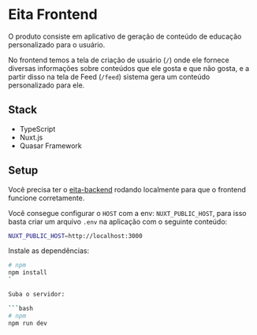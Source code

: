 # Eita Frontend

O produto consiste em aplicativo de geração de conteúdo de educação personalizado para o usuário.

No frontend temos a tela de criação de usuário (`/`) onde ele fornece diversas informações sobre conteúdos que ele gosta e que não gosta,
e a partir disso na tela de Feed (`/feed`) sistema gera um conteúdo personalizado para ele.

## Stack

- TypeScript
- Nuxt.js
- Quasar Framework

## Setup

Você precisa ter o [eita-backend](https://github.com/vitebo/eita-backend) rodando localmente para que o frontend funcione corretamente.

Você consegue configurar o `HOST` com a env: `NUXT_PUBLIC_HOST`, para isso basta criar um arquivo `.env` na aplicação com o seguinte conteúdo:

```bash
NUXT_PUBLIC_HOST=http://localhost:3000
```

Instale as dependências:

```bash
# npm
npm install
`

Suba o servidor:

```bash
# npm
npm run dev
```
